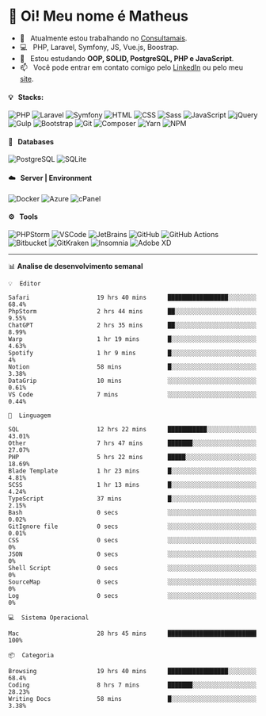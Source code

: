 # 👋 Oi! Meu nome é Matheus

- 🔭 &nbsp; Atualmente estou trabalhando no [Consultamais](https://consultamais.com.br/).
- 💻 &nbsp; PHP, Laravel, Symfony, JS, Vue.js, Boostrap.
- 🌱 &nbsp; Estou estudando **OOP, SOLID, PostgreSQL, PHP e JavaScript**.
- 📫 &nbsp; Você pode entrar em contato comigo pelo [LinkedIn](https://www.linkedin.com/in/matheuscamargoxavier/) ou pelo meu [site](https://matheuscamargo.co).

#### 💡 &nbsp; Stacks:
![PHP](https://img.shields.io/badge/-PHP-777BB4?&logo=php&logoColor=FFFFFF)
![Laravel](https://img.shields.io/badge/-Laravel-FF2D20?&logo=laravel&logoColor=FFFFFF)
![Symfony](https://img.shields.io/badge/-Symfony-000000?&logo=symfony&logoColor=FFFFFF)
![HTML](https://img.shields.io/badge/-HTML-E34F26?&logo=html5&logoColor=FFFFFF)
![CSS](https://img.shields.io/badge/-CSS-1572B6?&logo=css3&logoColor=FFFFFF)
![Sass](https://img.shields.io/badge/-Sass-CC6699?&logo=sass&logoColor=FFFFFF)
![JavaScript](https://img.shields.io/badge/-JavaScript-F7DF1E?&logo=javascript&logoColor=FFFFFF)
![jQuery](https://img.shields.io/badge/-jQuery-0769AD?&logo=jquery&logoColor=FFFFFF)
![Gulp](https://img.shields.io/badge/-Gulp-CF4647?&logo=gulp&logoColor=FFFFFF)
![Bootstrap](https://img.shields.io/badge/-Bootstrap-7952B3?&logo=bootstrap&logoColor=FFFFFF)
![Git](https://img.shields.io/badge/-Git-F05032?&logo=git&logoColor=FFFFFF)
![Composer](https://img.shields.io/badge/-Composer-885630?&logo=composer&logoColor=FFFFFF)
![Yarn](https://img.shields.io/badge/-Yarn-2C8EBB?&logo=yarn&logoColor=FFFFFF)
![NPM](https://img.shields.io/badge/-npm-CB3837?&logo=npm&logoColor=FFFFFF)

#### 💾 &nbsp; Databases
![PostgreSQL](https://img.shields.io/badge/-PostgreSQL-336791?&logo=PostgreSQL&logoColor=FFFFFF)
![SQLite](https://img.shields.io/badge/-SQLite-003B57?&logo=SQLite&logoColor=FFFFFF)

#### ☁️ &nbsp; Server | Environment
![Docker](https://img.shields.io/badge/-Docker-2496ED?&logo=docker&logoColor=FFFFFF)
![Azure](https://img.shields.io/badge/-Azure-0089D6?&logo=microsoft%20azure&logoColor=FFFFFF)
![cPanel](https://img.shields.io/badge/-cPanel-FF6C2C?&logo=cpanel&logoColor=FFFFFF)

#### ⚙️ &nbsp; Tools
![PHPStorm](https://img.shields.io/badge/-PHPStorm-000000?&logo=PHPStorm&logoColor=FFFFFF)
![VSCode](https://img.shields.io/badge/-VSCode-007ACC?&logo=Visual%20Studio%20Code&logoColor=FFFFFF) 
![JetBrains](https://img.shields.io/badge/-JetBrains-000000?&logo=jetbrains&logoColor=FFFFFF) 
![GitHub](https://img.shields.io/badge/-GitHub-181717?&logo=github&logoColor=FFFFFF) 
![GitHub Actions](https://img.shields.io/badge/-GitHub%20Actions-181717?&logo=GitHub%20Actions&logoColor=FFFFFF) 
![Bitbucket](https://img.shields.io/badge/-Bitbucket-0052CC?&logo=bitbucket&logoColor=FFFFFF)
![GitKraken](https://img.shields.io/badge/-GitKraken-179287?&logo=GitKraken&logoColor=FFFFFF)
![Insomnia](https://img.shields.io/badge/-Insomnia-5849BE?&logo=Insomnia&logoColor=FFFFFF)
![Adobe XD](https://img.shields.io/badge/-Adobe%20XD-FF61F6?&logo=adobe%20xd&logoColor=FFFFFF) 
_______

📊  **Analise de desenvolvimento semanal**
```text
💡  Editor

Safari                   19 hrs 40 mins      █████████████████░░░░░░░░      68.4%
PhpStorm                 2 hrs 44 mins       ██░░░░░░░░░░░░░░░░░░░░░░░      9.55%
ChatGPT                  2 hrs 35 mins       ██░░░░░░░░░░░░░░░░░░░░░░░      8.99%
Warp                     1 hr 19 mins        █░░░░░░░░░░░░░░░░░░░░░░░░      4.63%
Spotify                  1 hr 9 mins         █░░░░░░░░░░░░░░░░░░░░░░░░         4%
Notion                   58 mins             █░░░░░░░░░░░░░░░░░░░░░░░░      3.38%
DataGrip                 10 mins             ░░░░░░░░░░░░░░░░░░░░░░░░░      0.61%
VS Code                  7 mins              ░░░░░░░░░░░░░░░░░░░░░░░░░      0.44%
```
```text
💬  Linguagem

SQL                      12 hrs 22 mins      ███████████░░░░░░░░░░░░░░     43.01%
Other                    7 hrs 47 mins       ███████░░░░░░░░░░░░░░░░░░     27.07%
PHP                      5 hrs 22 mins       █████░░░░░░░░░░░░░░░░░░░░     18.69%
Blade Template           1 hr 23 mins        █░░░░░░░░░░░░░░░░░░░░░░░░      4.81%
SCSS                     1 hr 13 mins        █░░░░░░░░░░░░░░░░░░░░░░░░      4.24%
TypeScript               37 mins             █░░░░░░░░░░░░░░░░░░░░░░░░      2.15%
Bash                     0 secs              ░░░░░░░░░░░░░░░░░░░░░░░░░      0.02%
GitIgnore file           0 secs              ░░░░░░░░░░░░░░░░░░░░░░░░░      0.01%
CSS                      0 secs              ░░░░░░░░░░░░░░░░░░░░░░░░░         0%
JSON                     0 secs              ░░░░░░░░░░░░░░░░░░░░░░░░░         0%
Shell Script             0 secs              ░░░░░░░░░░░░░░░░░░░░░░░░░         0%
SourceMap                0 secs              ░░░░░░░░░░░░░░░░░░░░░░░░░         0%
Log                      0 secs              ░░░░░░░░░░░░░░░░░░░░░░░░░         0%
```
```text
💻  Sistema Operacional

Mac                      28 hrs 45 mins      █████████████████████████       100%
```
```text
📦  Categoria

Browsing                 19 hrs 40 mins      █████████████████░░░░░░░░      68.4%
Coding                   8 hrs 7 mins        ███████░░░░░░░░░░░░░░░░░░     28.23%
Writing Docs             58 mins             █░░░░░░░░░░░░░░░░░░░░░░░░      3.38%
```
